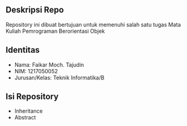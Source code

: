 ## Deskripsi Repo

Repository ini dibuat bertujuan untuk memenuhi salah satu tugas Mata Kuliah Pemrograman Berorientasi Objek

## Identitas

- Nama: Faikar Moch. Tajudin
- NIM: 1217050052
- Jurusan/Kelas: Teknik Informatika/B

## Isi Repository

- Inheritance
- Abstract


